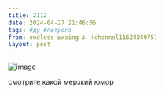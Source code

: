 ```yaml
---
title: 2112
date: 2024-04-27 21:46:06
tags: #ду #петрога
from: endless шизing ⍼ (channel1162404975)
layout: post
---
```


![image](photos/photo_341@27-04-2024_21-46-06.jpg)

смотрите какой мерзкий юмор

 

